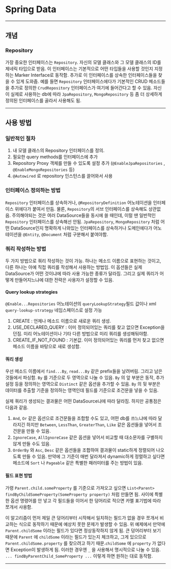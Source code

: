 # Spring Data

---

## 개념

### Repository

가장 중요한 인터페이스는 `Repository`.  자신의 모델 클래스와 그 모델 클래스의 ID를 제네릭 타입으로 받음. 이 인터페이스는 기본적으로 어떤 타입들을 사용할 것인지 지정하는 Marker Interface로 동작함. 추가로 이 인터페이스를 상속한 인터페이스들을 찾을 수 있게 도와줌. 예를 들면 `Repository` 인터페이스에다가 기본적인 CRUD 메소드들을 추가로 정의한 `CrudRepository` 인터페이스가 여기에 들어간다고 할 수 있음. 자신이 실제로 사용하는 db에 따라 `JpaRepository`, `MongoRepository` 등 좀 더 상세하게 정의된 인터페이스를 골라서 사용해도 됨.

---

## 사용 방법

### 일반적인 절차

1. 내 모델 클래스의 Repository 인터페이스를 정의.
2. 필요한 query methods를 인터페이스에 추가
3. Repository Proxy 객체를 만들 수 있도록 설정 추가 \(`@EnableJpaRepositories` , `@EnableMongoRepositories` 등\)
4. `@Autowired` 로 repository 인스턴스를 끌어와서 사용

### 인터페이스 정의하는 방법

`Repository` 인터페이스를 상속하거나, `@RepositoryDefinition` 어노테이션을 인터페이스 위에다가 붙여서 만듬. 물론, `Repository`의 서브 인터페이스를 상속해도 상관없음. 주의해야되는 것은 여러 DataSource들을 동시에 쓸 때인데, 이럴 땐 일반적인 `Repository` 인터페이스를 상속해선 안됨. `JpaRepository`, `MongoRepository` 처럼 어떤 DataSource인지 명확하게 나와있는 인터페이스를 상속하거나 도메인에다가 어노테이션을 `@Entity`, `@Document` 처럼 구분해서 붙여야함.

### 쿼리 작성하는 방법

두 가지 방법으로 쿼리 작성하는 것이 가능. 하나는 메소드 이름으로 표현하는 것이고, 다른 하나는 아예 직접 쿼리를 작성해서 사용하는 방법임. 이 옵션들은 실제 DataSource가 어떤 것이냐에 따라 사용 가능한 종류가 달라짐. 그리고 실제 쿼리가 어떻게 만들어지느냐에 대한 전략은 사용자가 설정할 수 있음.

#### Query lookup strategies

`@Enable...Repositories` 어노테이션의 `queryLookupStrategy`필드 값이나 xml `query-lookup-strategy` 네임스페이스로 설정 가능

1. CREATE : 언제나 메소드 이름으로 새로운 쿼리 생성. 
2. USE\_DECLARED\_QUERY : 이미 정의되어있는 쿼리를 찾고 없으면 Exception을 던짐. 미리 어노테이션이나 기타 다른 방법으로 미리 쿼리를 생성해둬야함.
3. CREATE\_IF\_NOT\_FOUND : 기본값. 이미 정의되어있는 쿼리를 먼저 찾고 없으면 메소드 이름을 바탕으로 새로 생성함.

#### 쿼리 생성

우선 메소드 이름에서 `find...By`, `read...By` 같은 prefix들을 날려버림. 그리고 남은 것들에서 파싱함. `By` 를 기준으로 두 영역으로 나눌 수 있음. `By` 의 앞 부분은 동작, 추가 설정 등을 정의하는 영역으로 `Distinct` 같은 옵션을 추가할 수 있음. `By` 의 뒷 부분은 데이터를 추출할 기준을 정의하는 영역인데 필드를 기준으로 조건문을 넣을 수 있음. 

실제 쿼리가 생성되는 결과물은 어떤 DataSource냐에 따라 달라짐. 하지만 공통점은 다음과 같음.

1. `And`, `Or` 같은 옵션으로 조건문들을 조합할 수도 있고, 어떤 db를 쓰느냐에 따라 달라지긴 하지만 `Between`, `LessThan`, `GreaterThan`, `Like` 같은 옵션들을 넣어서 조건문을 만들 수 있음.
2. `IgnoreCase`, `AllIgnoreCase` 같은 옵션을 넣어서 비교할 때 대소문자를 구별하지 않게 만들 수도 있음.
3. `OrderBy` 와 `Asc`, `Desc` 같은 옵션들을 조합하여 결과물이 static하게 정렬되어 나오도록 만들 수 있음. 만약에 그 기준이 매번 달라져서 dynamic하게 정렬하고 싶다면 메소드에 `Sort` 나 `Pageable` 같은 특별한 패러미터를 주는 방법이 있음.

#### 필드 표현 방법

가령 `Parent.child.someProperty` 를 기준으로 가져오고 싶으면 `List<Parent> findByChildSomeProperty(SomeProperty property)` 처럼 만들면 됨. 사이에 특별한 옵션 명령어를 안 넣고 각 필드들을 이어서 한 덩어리로 적으면 카멜 표기법에 따라 쪼개서 사용함. 

이 알고리즘이 먼저 제일 큰 덩어리부터 시작해서 일치하는 필드가 없을 경우 쪼개서 비교하는 식으로 동작하기 때문에 예상치 못한 문제가 발생할 수 있음. 위 예제에서 만약에 `Parent.childSome` 이라는 필드가 있다면 정상동작하지 않게 됨. 큰 덩어리부터 보기 때문에 `Parent` 에 `childSome` 이라는 필드가 있는지 체크하고, 그게 있으므로 `Parent.childSome.property` 를 찾으려고 하기 때문.`childSome` 에 `property` 가 없다면 Exception이 발생하게 됨. 이러한 경우엔 `_` 을 사용해서 명시적으로 나눌 수 있음. `... findByParentChild_SomeProperty ...` 이렇게 하면 원하는 대로 동작함.

---




